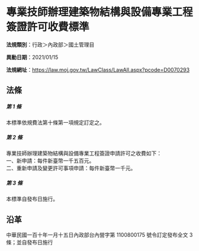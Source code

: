 # 專業技師辦理建築物結構與設備專業工程簽證許可收費標準


**法規類別**：行政＞內政部＞國土管理目

**異動日期**：2021/01/15  

**法規網址**：https://law.moj.gov.tw/LawClass/LawAll.aspx?pcode=D0070293



## 法條
##### 第 1 條
本標準依規費法第十條第一項規定訂定之。

##### 第 2 條
專業技師辦理建築物結構與設備專業工程簽證申請許可之收費如下：  
一、新申請：每件新臺幣一千五百元。  
二、重新申請及變更許可事項申請：每件新臺幣一千元。

##### 第 3 條
本標準自發布日施行。

## 沿革
中華民國一百十年一月十五日內政部台內營字第 1100800175 號令訂定發布全文 3  條；並自發布日施行

